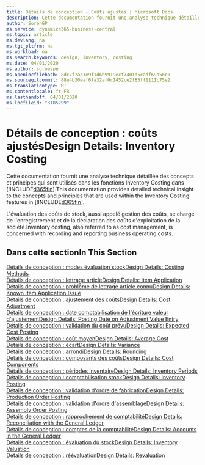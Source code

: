 ```yaml
---
title: Détails de conception - Coûts ajustés | Microsoft Docs
description: Cette documentation fournit une analyse technique détaillée des concepts et principes qui sont utilisés dans les fonctions Inventory Costing dans Business Central.
author: SorenGP
ms.service: dynamics365-business-central
ms.topic: article
ms.devlang: na
ms.tgt_pltfrm: na
ms.workload: na
ms.search.keywords: design, inventory, costing
ms.date: 04/01/2020
ms.author: sgroespe
ms.openlocfilehash: 8dc7f7ac1e9f1d6b9919ecf7401d5cadf69a56c0
ms.sourcegitcommit: 88e4b30eaf6fa32af0c1452ce2f85ff1111c75e2
ms.translationtype: HT
ms.contentlocale: fr-FR
ms.lasthandoff: 04/01/2020
ms.locfileid: "3185299"
---
```

# <a name="design-details-inventory-costing"></a><span data-ttu-id="57855-103">Détails de conception : coûts ajustés</span><span class="sxs-lookup"><span data-stu-id="57855-103">Design Details: Inventory Costing</span></span>
<span data-ttu-id="57855-104">Cette documentation fournit une analyse technique détaillée des concepts et principes qui sont utilisés dans les fonctions Inventory Costing dans [!INCLUDE[d365fin](includes/d365fin_md.md)].</span><span class="sxs-lookup"><span data-stu-id="57855-104">This documentation provides detailed technical insight to the concepts and principles that are used within the Inventory Costing features in [!INCLUDE[d365fin](includes/d365fin_md.md)].</span></span>  

<span data-ttu-id="57855-105">L'évaluation des coûts de stock, aussi appelé gestion des coûts, se charge de l'enregistrement et de la déclaration des coûts d'exploitation de la société.</span><span class="sxs-lookup"><span data-stu-id="57855-105">Inventory costing, also referred to as cost management, is concerned with recording and reporting business operating costs.</span></span>  

## <a name="in-this-section"></a><span data-ttu-id="57855-106">Dans cette section</span><span class="sxs-lookup"><span data-stu-id="57855-106">In This Section</span></span>  
[<span data-ttu-id="57855-107">Détails de conception : modes évaluation stock</span><span class="sxs-lookup"><span data-stu-id="57855-107">Design Details: Costing Methods</span></span>](design-details-costing-methods.md)  
[<span data-ttu-id="57855-108">Détails de conception : lettrage article</span><span class="sxs-lookup"><span data-stu-id="57855-108">Design Details: Item Application</span></span>](design-details-item-application.md)  
[<span data-ttu-id="57855-109">Détails de conception : problème de lettrage article connu</span><span class="sxs-lookup"><span data-stu-id="57855-109">Design Details: Known Item Application Issue</span></span>](design-details-inventory-zero-level-open-item-ledger-entries.md)  
[<span data-ttu-id="57855-110">Détails de conception : ajustement des coûts</span><span class="sxs-lookup"><span data-stu-id="57855-110">Design Details: Cost Adjustment</span></span>](design-details-cost-adjustment.md)  
[<span data-ttu-id="57855-111">Détails de conception : date comptabilisation de l'écriture valeur d'ajustement</span><span class="sxs-lookup"><span data-stu-id="57855-111">Design Details: Posting Date on Adjustment Value Entry</span></span>](design-details-inventory-adjustment-value-entry-posting-date.md)  
[<span data-ttu-id="57855-112">Détails de conception : validation du coût prévu</span><span class="sxs-lookup"><span data-stu-id="57855-112">Design Details: Expected Cost Posting</span></span>](design-details-expected-cost-posting.md)  
[<span data-ttu-id="57855-113">Détails de conception : coût moyen</span><span class="sxs-lookup"><span data-stu-id="57855-113">Design Details: Average Cost</span></span>](design-details-average-cost.md)  
[<span data-ttu-id="57855-114">Détails de conception : écart</span><span class="sxs-lookup"><span data-stu-id="57855-114">Design Details: Variance</span></span>](design-details-variance.md)  
[<span data-ttu-id="57855-115">Détails de conception : arrondi</span><span class="sxs-lookup"><span data-stu-id="57855-115">Design Details: Rounding</span></span>](design-details-rounding.md)  
[<span data-ttu-id="57855-116">Détails de conception : composants des coûts</span><span class="sxs-lookup"><span data-stu-id="57855-116">Design Details: Cost Components</span></span>](design-details-cost-components.md)  
[<span data-ttu-id="57855-117">Détails de conception : périodes inventaire</span><span class="sxs-lookup"><span data-stu-id="57855-117">Design Details: Inventory Periods</span></span>](design-details-inventory-periods.md)  
[<span data-ttu-id="57855-118">Détails de conception : comptabilisation stock</span><span class="sxs-lookup"><span data-stu-id="57855-118">Design Details: Inventory Posting</span></span>](design-details-inventory-posting.md)  
[<span data-ttu-id="57855-119">Détails de conception : validation d'ordre de fabrication</span><span class="sxs-lookup"><span data-stu-id="57855-119">Design Details: Production Order Posting</span></span>](design-details-production-order-posting.md)  
[<span data-ttu-id="57855-120">Détails de conception : validation d'ordre d'assemblage</span><span class="sxs-lookup"><span data-stu-id="57855-120">Design Details: Assembly Order Posting</span></span>](design-details-assembly-order-posting.md)  
[<span data-ttu-id="57855-121">Détails de conception : rapprochement de comptabilité</span><span class="sxs-lookup"><span data-stu-id="57855-121">Design Details: Reconciliation with the General Ledger</span></span>](design-details-reconciliation-with-the-general-ledger.md)  
[<span data-ttu-id="57855-122">Détails de conception : comptes de la comptabilité</span><span class="sxs-lookup"><span data-stu-id="57855-122">Design Details: Accounts in the General Ledger</span></span>](design-details-accounts-in-the-general-ledger.md)  
[<span data-ttu-id="57855-123">Détails de conception : évaluation du stock</span><span class="sxs-lookup"><span data-stu-id="57855-123">Design Details: Inventory Valuation</span></span>](design-details-inventory-valuation.md)  
[<span data-ttu-id="57855-124">Détails de conception : réévaluation</span><span class="sxs-lookup"><span data-stu-id="57855-124">Design Details: Revaluation</span></span>](design-details-revaluation.md)
